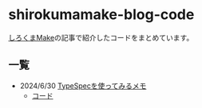 # shirokumamake-blog-code

[しろくまMake](https://shirokumamake.jp)の記事で紹介したコードをまとめています。

## 一覧

* 2024/6/30 [TypeSpecを使ってみるメモ](https://shirokumamake.jp/dev/20240630)
  * [コード](./20240630/README.md)
